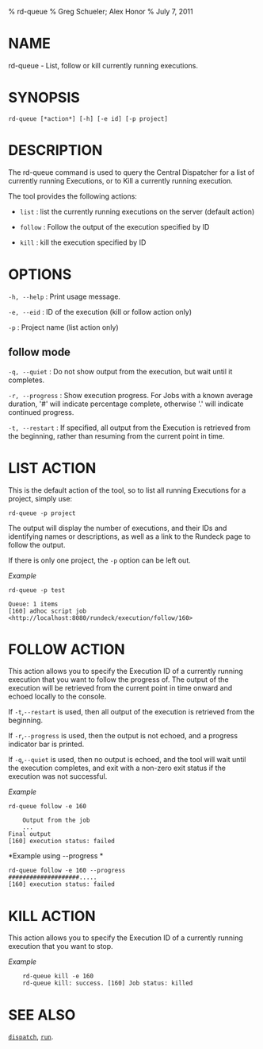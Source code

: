 % rd-queue
% Greg Schueler; Alex Honor
% July 7, 2011

# NAME

rd-queue - List, follow or kill currently running executions.

# SYNOPSIS

`rd-queue [*action*] [-h] [-e id] [-p project]`

# DESCRIPTION

The rd-queue command is used to query the Central Dispatcher for a list of currently running Executions, or to Kill a currently running execution.

The tool provides the following actions:

* `list`
: list the currently running executions on the server (default action)

* `follow`
: Follow the output of the execution specified by ID

* `kill`
: kill the execution specified by ID

# OPTIONS

`-h, --help`
:    Print usage message.

`-e, --eid`
:    ID of the execution (kill or follow action only)

`-p`
:    Project name (list action only)

## follow mode

`-q, --quiet`
:    Do not show output from the execution, but wait until it completes.

`-r, --progress`
:    Show execution progress. For Jobs with a known average duration, '#' will indicate percentage complete, otherwise '.' will indicate continued progress.

`-t, --restart`
:    If specified, all output from the Execution is retrieved from the beginning, rather than resuming from
     the current point in time.


# LIST ACTION #

This is the default action of the tool, so to list all running Executions for a project, simply use:

~~~~~~~~~~~~~~~~~~~~~~~~~~~~~~~~~~~~~~~~~~~~~~~~~ {.bash}
rd-queue -p project
~~~~~~~~~~~~~~~~~~~~~~~~~~~~~~~~~~~~~~~~~~~~~~~~~ 

The output will display the number of executions, and their IDs and identifying names or descriptions, as well as a link to the Rundeck page to follow the output.

If there is only one project, the `-p` option can be left out.

*Example*

~~~~~~~~~~~~~~~~~~~~~~~~~~~~~~~~~~~~~~~~~~~~~~~~~ {.bash}
rd-queue -p test
~~~~~~~~~~~~~~~~~~~~~~~~~~~~~~~~~~~~~~~~~~~~~~~~~ 

~~~~~~~~~~~~~~~~~~~~~~~~~~~~~~~~~~~~~~~~~~~~~~~~~
Queue: 1 items
[160] adhoc script job <http://localhost:8080/rundeck/execution/follow/160>
~~~~~~~~~~~~~~~~~~~~~~~~~~~~~~~~~~~~~~~~~~~~~~~~~

# FOLLOW ACTION #

This action allows you to specify the Execution ID of a currently running execution that you want to
follow the progress of.  The output of the execution will be retrieved from the current point in time 
onward and echoed locally to the console.

If `-t`,`--restart` is used, then all output of the execution is retrieved from the beginning.

If `-r`,`--progress` is used, then the output is not echoed, and a progress indicator bar is printed.

If `-q`,`--quiet`  is used, then no output is echoed, and the tool will wait until the execution completes, and 
exit with a non-zero exit status if the execution was not successful.

*Example*

~~~~~~~~~~~~~~~~~~~~~~~~~~~~~~~~~~~~~~~~~~~~~~~~~ {.bash}
rd-queue follow -e 160
~~~~~~~~~~~~~~~~~~~~~~~~~~~~~~~~~~~~~~~~~~~~~~~~~

~~~~~~~~~~~~~~~~~~~~~~~~~~~~~~~~~~~~~~~~~~~~~~~~~ 
    Output from the job
    ...
Final output
[160] execution status: failed
~~~~~~~~~~~~~~~~~~~~~~~~~~~~~~~~~~~~~~~~~~~~~~~~~ 

*Example using --progress *

~~~~~~~~~~~~~~~~~~~~~~~~~~~~~~~~~~~~~~~~~~~~~~~~~ {.bash}
rd-queue follow -e 160 --progress
####################.....
[160] execution status: failed
~~~~~~~~~~~~~~~~~~~~~~~~~~~~~~~~~~~~~~~~~~~~~~~~~ 

# KILL ACTION #

This action allows you to specify the Execution ID of a currently running execution that you want to stop.

*Example*

~~~~~~~~~~~~~~~~~~~~~~~~~~~~~~~~~~~~~~~~~~~~~~~~~ {.bash}
    rd-queue kill -e 160
    rd-queue kill: success. [160] Job status: killed
~~~~~~~~~~~~~~~~~~~~~~~~~~~~~~~~~~~~~~~~~~~~~~~~~ 
  
# SEE ALSO

[`dispatch`](dispatch.html), [`run`](run.html).

